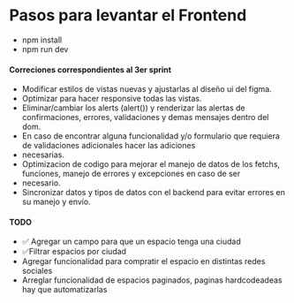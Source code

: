 # Pasos para levantar el Frontend

- npm install
- npm run dev

#### Correciones correspondientes al 3er sprint

- Modificar estilos de vistas nuevas y ajustarlas al diseño ui del figma.
- Optimizar para hacer responsive todas las vistas.
- Eliminar/cambiar los alerts (alert()) y renderizar las alertas de confirmaciones, errores, validaciones y demas mensajes dentro del dom.
- En caso de encontrar alguna funcionalidad y/o formulario que requiera de validaciones adicionales hacer las adiciones 
- necesarias.
- Optimizacion de codigo para mejorar el manejo de datos de los fetchs, funciones, manejo de errores y excepciones en caso de ser
- necesario.
- Sincronizar datos y tipos de datos con el backend para evitar errores en su manejo y envío.


#### TODO 

- ✅ Agregar un campo para que un espacio tenga una ciudad
- ✅Filtrar espacios por ciudad
- Agregar funcionalidad para compratir el espacio en distintas redes sociales
- Arreglar funcionalidad de espacios paginados, paginas hardcodeadeas hay que automatizarlas